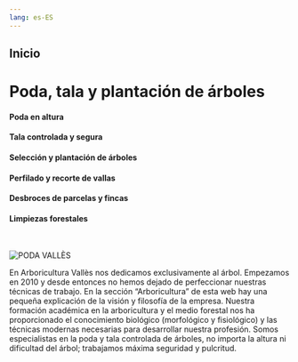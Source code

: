 ```yaml
---
lang: es-ES
---
```


## Inicio

# Poda, tala y plantación de árboles

#### Poda en altura
#### Tala controlada y segura
#### Selección y plantación de árboles
#### Perfilado y recorte de vallas
#### Desbroces de parcelas y fincas
#### Limpiezas forestales

<br>
  
![PODA VALLÈS](/img/prune-1920x1200.jpeg)

En Arboricultura Vallès nos dedicamos exclusivamente al árbol. Empezamos en 2010 y desde entonces no hemos dejado de perfeccionar nuestras técnicas de trabajo. En la sección “Arboricultura” de esta web hay una pequeña explicación de la visión y filosofía de la empresa. Nuestra formación académica en la arboricultura y el medio forestal nos ha proporcionado el conocimiento biológico (morfológico y fisiológico) y las técnicas modernas necesarias para desarrollar nuestra profesión. Somos especialistas en la poda y tala controlada de árboles, no importa la altura ni dificultad del árbol; trabajamos máxima seguridad y pulcritud.
